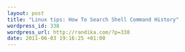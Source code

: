 ```yaml
--- 
layout: post
title: "Linux tips: How To Search Shell Command History"
wordpress_id: 338
wordpress_url: http://randika.com/?p=338
date: 2011-06-03 19:16:25 +01:00
---
```

<script src="https://gist.github.com/1006368.js?file=gistfile1.sh"></script>


  
